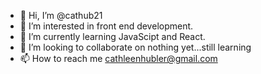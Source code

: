 - 👋 Hi, I’m @cathub21
- 👀 I’m interested in front end development.
- 🌱 I’m currently learning JavaScipt and React.
- 💞️ I’m looking to collaborate on nothing yet...still learning
- 📫 How to reach me cathleenhubler@gmail.com

<!---
cathub21/cathub21 is a ✨ special ✨ repository because its `README.md` (this file) appears on your GitHub profile.
You can click the Preview link to take a look at your changes.
--->
